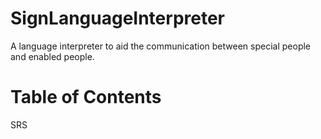 # SignLanguageInterpreter
 A language interpreter to aid the communication between special people and enabled people.
# Table of Contents
 SRS
 
